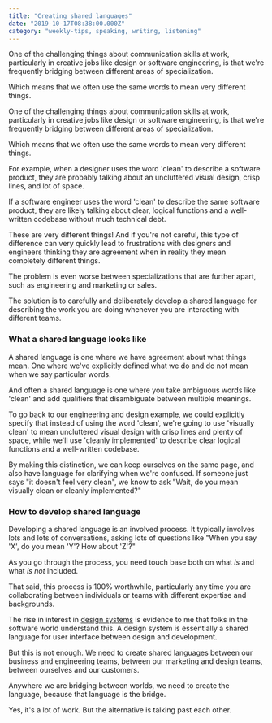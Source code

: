 ```yaml
---
title: "Creating shared languages"
date: "2019-10-17T08:38:00.000Z"
category: "weekly-tips, speaking, writing, listening"
---
```


One of the challenging things about communication skills at work, particularly in creative jobs like design or software engineering, is that we're frequently bridging between different areas of specialization.

Which means that we often use the same words to mean very different things.

<!-- more -->

One of the challenging things about communication skills at work, particularly in creative jobs like design or software engineering, is that we're frequently bridging between different areas of specialization.

Which means that we often use the same words to mean very different things.

For example, when a designer uses the word 'clean' to describe a software product, they are probably talking about an uncluttered visual design, crisp lines, and lot of space.

If a software engineer uses the word 'clean' to describe the same software product, they are likely talking about clear, logical functions and a well-written codebase without much technical debt.

These are very different things! And if you're not careful, this type of difference can very quickly lead to frustrations with designers and engineers thinking they are agreement when in reality they mean completely different things.

The problem is even worse between specializations that are further apart, such as engineering and marketing or sales.

The solution is to carefully and deliberately develop a shared language for describing the work you are doing whenever you are interacting with different teams.

### What a shared language looks like

A shared language is one where we have agreement about what things mean. One where we've explicitly defined what we do and do not mean when we say particular words.

And often a shared language is one where you take ambiguous words like 'clean' and add qualifiers that disambiguate between multiple meanings.

To go back to our engineering and design example, we could explicitly specify that instead of using the word 'clean', we're going to use 'visually clean' to mean uncluttered visual design with crisp lines and plenty of space, while we'll use 'cleanly implemented' to describe clear logical functions and a well-written codebase.

By making this distinction, we can keep ourselves on the same page, and also have language for clarifying when we're confused. If someone just says "it doesn't feel very clean", we know to ask "Wait, do you mean visually clean or cleanly implemented?"


### How to develop shared language

Developing a shared language is an involved process. It typically involves lots and lots of conversations, asking lots of questions like "When you say 'X', do you mean 'Y'? How about 'Z'?"

As you go through the process, you need touch base both on what _is_ and what _is not_ included.

That said, this process is 100% worthwhile, particularly any time you are collaborating between individuals or teams with different expertise and backgrounds.

The rise in interest in [design systems](https://www.invisionapp.com/inside-design/guide-to-design-systems/) is evidence to me that folks in the software world understand this. A design system is essentially a shared language for user interface between design and development.

But this is not enough. We need to create shared languages between our business and engineering teams, between our marketing and design teams, between ourselves and our customers.

Anywhere we are bridging between worlds, we need to create the language, because that language is the bridge.

Yes, it's a lot of work. But the alternative is talking past each other.

